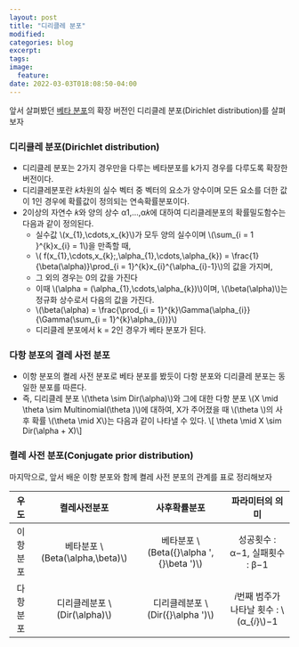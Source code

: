 ```yaml
---
layout: post
title: "디리클레 분포"
modified:
categories: blog
excerpt:
tags:
image:
  feature:
date: 2022-03-03T018:08:50-04:00
---
```


앞서 살펴봤던 [베타 분포](https://jjomaeng.github.io/blog/베타-분포/)의 확장 버전인 디리클레 분포(Dirichlet distribution)를 살펴보자

### 디리클레 분포(Dirichlet distribution)

- 디리클레 분포는 2가지 경우만을 다루는 베타분포를 k가지 경우를 다루도록 확장한 버전이다.
- 디리클레분포란 𝑘차원의 실수 벡터 중 벡터의 요소가 양수이며 모든 요소를 더한 값이 1인 경우에 확률값이 정의되는 연속확률분포이다.
- 2이상의 자연수 𝑘와 양의 상수 α1,…,α𝑘에 대하여 디리클레분포의 확률밀도함수는 다음과 같이 정의된다.
    - 실수값 \\(x_{1},\cdots,x_{k}\\)가 모두 양의 실수이며 \\(\sum_{i = 1 }^{k}x_{i} = 1\\)을 만족할 때,
    - \\( f(x_{1},\cdots,x_{k};,\alpha_{1},\cdots,\alpha_{k}) = \frac{1}{\beta(\alpha)}\prod_{i = 1}^{k}x_{i}^{\alpha_{i}-1}\\)의 값을 가지며,
    - 그 외의 경우는 0의 값을 가진다
    - 이때 \\(\alpha = (\alpha_{1},\cdots,\alpha_{k})\\)이며, \\(\beta(\alpha)\\)는 정규화 상수로서 다음의 값을 가진다.
    - \\(\beta(\alpha) = \frac{\prod_{i = 1}^{k}\Gamma(\alpha_{i}}{\Gamma(\sum_{i = 1}^{k}\alpha_{i})}\\)
    - 디리클레 분포에서 k = 2인 경우가 베타 분포가 된다.

### 다항 분포의 결레 사전 분포
- 이항 분포의 켤레 사전 분포로 베타 분포를 봤듯이 다항 분포와 디리클레 분포는 동일한 분포를 따른다.
- 즉, 디리클레 분포 \\(\theta \sim Dir(\alpha)\\)와 그에 대한 다항 분포 \\(X \mid \theta \sim Multinomial(\theta )\\)에 대하여, X가 주어졌을 때 \\(\theta \\)의 사후 확률 \\(\theta \mid X\\)는 다음과 같이 나타낼 수 있다.
\\[ \theta \mid X  \sim Dir(\alpha + X)\\]

### 켤레 사전 분포(Conjugate prior distribution)

마지막으로, 앞서 배운 이항 분포와 함께 켤레 사전 분포의 관계를 표로 정리해보자

|우도|켤레사전분포|사후확률분포|파라미터의 의미|
|:------:|:---:|:---:|:------:|
|이항분포|베타분포 \\(Beta(\alpha,\beta)\\)|베타분포 \\(Beta({}\alpha ',{}\beta ')\\)|성공횟수 : α−1, 실패횟수 : β−1|
|다항분포|디리클레분포 \\(Dir(\alpha)\\)|디리클레분포 \\(Dir({}\alpha ')\\)|𝑖번째 범주가 나타날 횟수 : \\(α_{𝑖}\\)−1|
